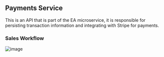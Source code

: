 
<section>
  <h1>Payments Service</h1>
  <p>
    This is an API that is part of the EA microservice, it is responsible for persisting transaction information and integrating with Stripe for payments.
  </p>
  
</section>


<section>
  <h3>
    Sales Workflow
  </h3>
  
  ![image](https://github.com/user-attachments/assets/4f223874-9fe2-4006-ac69-076517523965)
  
</section>
